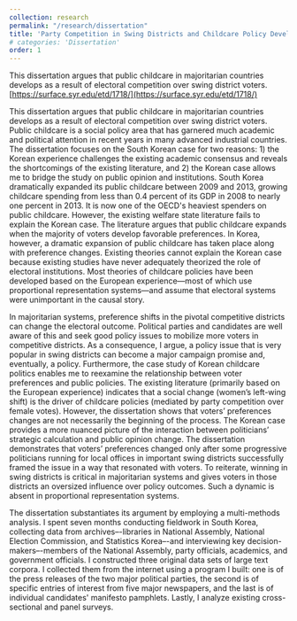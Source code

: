 ```yaml
---
collection: research
permalink: "/research/dissertation"
title: 'Party Competition in Swing Districts and Childcare Policy Development in South Korea (Dissertation)'
# categories: 'Dissertation'
order: 1
---
```


This dissertation argues that public childcare in majoritarian countries develops as a result of electoral competition over swing district voters. [https://surface.syr.edu/etd/1718/](https://surface.syr.edu/etd/1718/)

This dissertation argues that public childcare in majoritarian countries develops as a result of electoral competition over swing district voters. Public childcare is a social policy area that has garnered much academic and political attention in recent years in many advanced industrial countries. The dissertation focuses on the South Korean case for two reasons: 1) the Korean experience challenges the existing academic consensus and reveals the shortcomings of the existing literature, and 2) the Korean case allows me to bridge the study on public opinion and institutions. South Korea dramatically expanded its public childcare between 2009 and 2013, growing childcare spending from less than 0.4 percent of its GDP in 2008 to nearly one percent in 2013. It is now one of the OECD's heaviest spenders on public childcare. However, the existing welfare state literature fails to explain the Korean case. The literature argues that public childcare expands when the majority of voters develop favorable preferences. In Korea, however, a dramatic expansion of public childcare has taken place along with preference changes. Existing theories cannot explain the Korean case because existing studies have never adequately theorized the role of electoral institutions. Most theories of childcare policies have been developed based on the European experience—most of which use proportional representation systems—and assume that electoral systems were unimportant in the causal story.

In majoritarian systems, preference shifts in the pivotal competitive districts can change the electoral outcome. Political parties and candidates are well aware of this and seek good policy issues to mobilize more voters in competitive districts. As a consequence, I argue, a policy issue that is very popular in swing districts can become a major campaign promise and, eventually, a policy. Furthermore, the case study of Korean childcare politics enables me to reexamine the relationship between voter preferences and public policies. The existing literature (primarily based on the European experience) indicates that a social change (women’s left-wing shift) is the driver of childcare policies (mediated by party competition over female votes). However, the dissertation shows that voters’ preferences changes are not necessarily the beginning of the process. The Korean case provides a more nuanced picture of the interaction between politicians’ strategic calculation and public opinion change. The dissertation demonstrates that voters’ preferences changed only after some progressive politicians running for local offices in important swing districts successfully framed the issue in a way that resonated with voters. To reiterate, winning in swing districts is critical in majoritarian systems and gives voters in those districts an oversized influence over policy outcomes. Such a dynamic is absent in proportional representation systems.

The dissertation substantiates its argument by employing a multi-methods analysis. I spent seven months conducting fieldwork in South Korea, collecting data from archives–-libraries in National Assembly, National Election Commission, and Statistics Korea–-and interviewing key decision-makers–-members of the National Assembly, party officials, academics, and government officials. I constructed three original data sets of large text corpora. I collected them from the internet using a program I built: one is of the press releases of the two major political parties, the second is of specific entries of interest from five major newspapers, and the last is of individual candidates' manifesto pamphlets. Lastly, I analyze existing cross-sectional and panel surveys.
